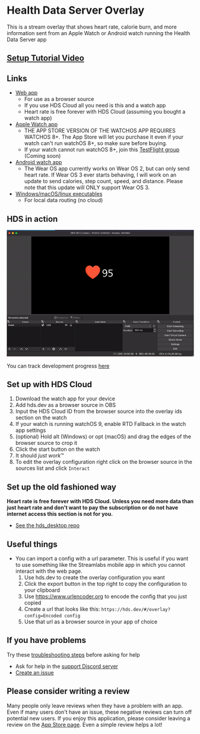 # Health Data Server Overlay
This is a stream overlay that shows heart rate, calorie burn, and more information sent from an Apple Watch or Android watch running the Health Data Server app

## [Setup Tutorial Video](https://youtu.be/EyYIhK3kxUA)

## Links

- [Web app](https://hds.dev/)
  - For use as a browser source
  - If you use HDS Cloud all you need is this and a watch app
  - Heart rate is free forever with HDS Cloud (assuming you bought a watch app)
- [Apple Watch app](https://apps.apple.com/app/apple-store/id1496042074?pt=118722341&ct=GitHub&mt=8)
  - THE APP STORE VERSION OF THE WATCHOS APP REQUIRES WATCHOS 8+. The App Store will let you purchase it even if your watch can't run watchOS 8+, so make sure before buying.
  - If your watch cannot run watchOS 8+, join this [TestFlight group]() (Coming soon)
- [Android watch app](https://play.google.com/store/apps/details?id=dev.rexios.hds_flutter)
  - The Wear OS app currently works on Wear OS 2, but can only send heart rate. If Wear OS 3 ever starts behaving, I will work on an update to send calories, step count, speed, and distance. Please note that this update will ONLY support Wear OS 3.
- [Windows/macOS/linux executables](https://github.com/Rexios80/hds_desktop/releases/latest)
  - For local data routing (no cloud)

## HDS in action

![Preview Image](https://github.com/Rexios80/Health-Data-Server-Overlay/raw/master/readme_assets/preview_image.gif)

You can track development progress [here](https://trello.com/healthdataserver)

## Set up with HDS Cloud
1. Download the watch app for your device
2. Add hds.dev as a browser source in OBS
3. Input the HDS Cloud ID from the browser source into the overlay ids section on the watch
4. If your watch is running watchOS 9, enable RTD Fallback in the watch app settings
5. (optional) Hold alt (Windows) or opt (macOS) and drag the edges of the browser source to crop it
6. Click the start button on the watch
7. It should *just work*™
8. To edit the overlay configuration right click on the browser source in the sources list and click `Interact`

## Set up the old fashioned way
**Heart rate is free forever with HDS Cloud. Unless you need more data than just heart rate and don't want to pay the subscription or do not have internet access this section is not for you.**
- [See the hds_desktop repo](https://github.com/Rexios80/hds_desktop)

## Useful things
- You can import a config with a url parameter. This is useful if you want to use something like the Streamlabs mobile app in which you cannot interact with the web page.
   1. Use hds.dev to create the overlay configuration you want
   2. Click the export button in the top right to copy the configuration to your clipboard
   3. Use https://www.urlencoder.org to encode the config that you just copied
   4. Create a url that looks like this: `https://hds.dev/#/overlay?config=Encoded config`
   5. Use that url as a browser source in your app of choice

## If you have problems
Try these [troubleshooting steps](https://github.com/Rexios80/Health-Data-Server-Overlay/wiki/Troubleshooting) before asking for help
- Ask for help in the [support Discord server](https://discord.gg/FayYYcm)
- [Create an issue](https://github.com/Rexios80/Health-Data-Server-Overlay/issues/new?assignees=&labels=&template=bug-report.md&title=)

## Please consider writing a review
Many people only leave reviews when they have a problem with an app. Even if many users don't have an issue, these negative reviews can turn off potential new users. If you enjoy this application, please consider leaving a review on the [App Store page](https://apps.apple.com/app/apple-store/id1496042074?pt=118722341&ct=GitHub&mt=8). Even a simple review helps a lot!
